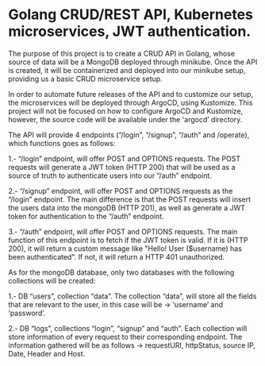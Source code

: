 # Golang CRUD/REST API, Kubernetes microservices, JWT authentication.

The purpose of this project is to create a CRUD API in Golang, whose source of data will be a MongoDB deployed through minikube. Once the API is created, it will be containerized and deployed into our minikube setup, providing us a basic CRUD microservice setup.

In order to automate future releases of the API and to customize our setup, the microservices will be deployed through ArgoCD, using Kustomize. This project will not be focused on how to configure ArgoCD and Kustomize, however, the source code will be available under the 'argocd’ directory.

The API will provide 4 endpoints (“/login”, “/signup”, “/auth” and /operate), which functions goes as follows:

1.- “/login” endpoint, will offer POST and OPTIONS requests. The POST requests will generate a JWT token (HTTP 200) that will be used as a source of truth to authenticate users into our “/auth” endpoint.

2.- “/signup” endpoint, will offer POST and OPTIONS requests as the “/login” endpoint. The main difference is that the POST requests will insert the users data into the mongoDB (HTTP 201), as well as generate a JWT token for authentication to the “/auth” endpoint.

3.- “/auth” endpoint, will offer POST and OPTIONS requests. The main function of this endpoint is to fetch if the JWT token is valid. If it is (HTTP 200), it will return a custom message like "Hello! User ($username) has been authenticated". If not, it will return a HTTP 401 unauthorized.

As for the mongoDB database, only two databases with the following collections will be created:

1.- DB “users”, collection “data”. The collection “data”, will store all the fields that are relevant to the user, in this case will be -> ‘username’ and ‘password’.

2.- DB “logs”, collections “login”, “signup” and “auth”. Each collection will store information of every request to their corresponding endpoint. The information gathered will be as follows -> requestURI, httpStatus, source IP, Date, Header and Host.
